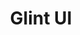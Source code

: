 ---
layout: home

title: Glint UI
titleTemplate: 基于 Vue 3 的 UI 组件库

hero:
  name: Glint UI
  text: 基于 Vue 3 的 UI 组件库
  tagline: 简单、轻量、可靠的 UI 组件库
  actions:
    - theme: brand
      text: 开始使用
      link: /guide/
    - theme: alt
      text: 组件列表
      link: /components/button

features:
  - title: 基于 Vue 3
    details: 使用 Vue 3 Composition API 开发，充分发挥 Vue 3 的优势
  - title: TypeScript 支持
    details: 完整的 TypeScript 类型定义，提供更好的开发体验和类型安全保障
  - title: 按需引入
    details: 支持按需引入组件，减少打包体积
  - title: 主题定制
    details: 提供丰富的主题定制选项，满足不同产品需求
  - title: 丰富组件
    details: 拥有丰富的组件，覆盖日常开发所需
  - title: 完善文档
    details: 提供详细的使用说明和示例，快速上手
---